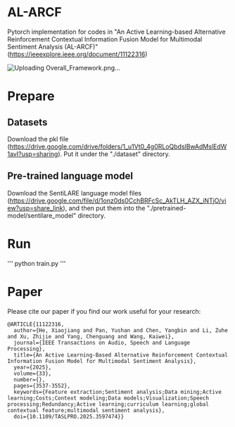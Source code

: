# AL-ARCF

Pytorch implementation for codes in "An Active Learning-based Alternative Reinforcement Contextual Information Fusion Model for Multimodal Sentiment Analysis (AL-ARCF)"(https://ieeexplore.ieee.org/document/11122316)

![Uploading Overall_Framework.png…]()


# Prepare

## Datasets

Download the pkl file (https://drive.google.com/drive/folders/1_u1Vt0_4g0RLoQbdslBwAdMslEdW1avI?usp=sharing). Put it under the "./dataset" directory.

## Pre-trained language model

Download the SentiLARE language model files (https://drive.google.com/file/d/1onz0ds0CchBRFcSc_AkTLH_AZX_iNTjO/view?usp=share_link), and then put them into the "./pretrained-model/sentilare_model" directory.

# Run

''' python train.py '''

# Paper

Please cite our paper if you find our work useful for your research:

```
@ARTICLE{11122316,
  author={He, Xiaojiang and Pan, Yushan and Chen, Yangbin and Li, Zuhe and Xu, Zhijie and Yang, Chenguang and Wang, Kaiwei},
  journal={IEEE Transactions on Audio, Speech and Language Processing}, 
  title={An Active Learning-Based Alternative Reinforcement Contextual Information Fusion Model for Multimodal Sentiment Analysis}, 
  year={2025},
  volume={33},
  number={},
  pages={3537-3552},
  keywords={Feature extraction;Sentiment analysis;Data mining;Active learning;Costs;Context modeling;Data models;Visualization;Speech processing;Redundancy;Active learning;curriculum learning;global contextual feature;multimodal sentiment analysis},
  doi={10.1109/TASLPRO.2025.3597474}}

```


